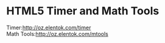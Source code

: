# HTML5 Timer and Math Tools

Timer:<a href="http://oz.elentok.com/timer">http://oz.elentok.com/timer</a>
<br>
Math Tools:<a href="http://oz.elentok.com/mtools">http://oz.elentok.com/mtools</a>
